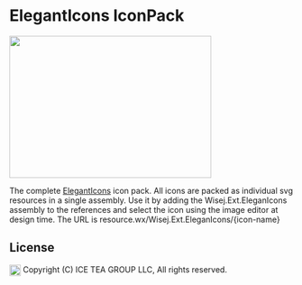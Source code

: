 ElegantIcons IconPack
====

<img src="https://raw.githubusercontent.com/iceteagroup/wisej-extensions/master/Support/Images/ElegantIcons.png" width="358" height="252">

The complete [ElegantIcons](https://www.elegantthemes.com/blog/resources/elegant-icon-font) icon pack. All icons are packed as individual svg resources in a single assembly. Use it by adding the Wisej.Ext.EleganIcons assembly to the references and select the icon using the image editor at design time. The URL is resource.wx/Wisej.Ext.EleganIcons/{icon-name}

License
-------
<img src="http://iceteagroup.com/wp-content/uploads/2017/01/Square-64x64-trasp.png" height="20" align="top"> Copyright (C) ICE TEA GROUP LLC, All rights reserved.
